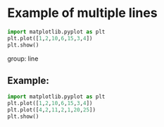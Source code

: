 # Example of multiple lines

```python
import matplotlib.pyplot as plt
plt.plot([1,2,10,6,15,3,4])
plt.show()
```


group: line

## Example: 
```python
import matplotlib.pyplot as plt
plt.plot([1,2,10,6,15,3,4])
plt.plot([4,2,11,2,1,20,25])
plt.show()
```

